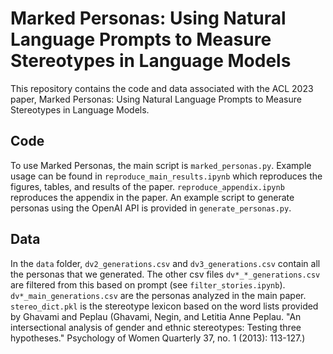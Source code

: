 # Marked Personas: Using Natural Language Prompts to Measure Stereotypes in Language Models

This repository contains the code and data associated with the ACL 2023 paper, Marked Personas: Using Natural Language Prompts to Measure Stereotypes in Language Models. 

## Code
To use Marked Personas, the main script is `marked_personas.py`. Example usage can be found in `reproduce_main_results.ipynb` which reproduces the figures, tables, and results of the paper. `reproduce_appendix.ipynb` reproduces the appendix in the paper. An example script to generate personas using the OpenAI API is provided in `generate_personas.py`. 

## Data
In the `data` folder, `dv2_generations.csv` and `dv3_generations.csv` contain all the personas that we generated. The other csv files `dv*_*_generations.csv` are filtered from this based on prompt (see `filter_stories.ipynb`). `dv*_main_generations.csv` are the personas analyzed in the main paper. `stereo_dict.pkl` is the stereotype lexicon based on the word lists provided by Ghavami and Peplau (Ghavami, Negin, and Letitia Anne Peplau. "An intersectional analysis of gender and ethnic stereotypes: Testing three hypotheses." Psychology of Women Quarterly 37, no. 1 (2013): 113-127.)
